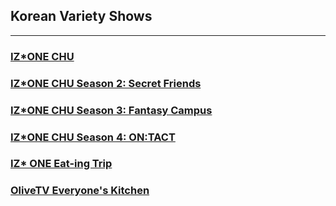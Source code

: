 ## Korean Variety Shows
* * *
<h3><a href="./md/kr variety/izone chu/izone chu.html">IZ*ONE CHU</a></h3>
<h3><a href="./md/kr variety/izone chu/izone chu s2.html">IZ*ONE CHU Season 2: Secret Friends</a></h3>
<h3><a href="./md/kr variety/izone chu/izone chu s3.html">IZ*ONE CHU Season 3: Fantasy Campus</a></h3>
<h3><a href="./md/kr variety/izone chu/izone chu s4.html">IZ*ONE CHU Season 4: ON:TACT</a></h3>
<h3><a href="./izone eat-ing trip.html">IZ* ONE Eat-ing Trip</a></h3>
<h3><a href="./md/kr variety/everyone's kitchen/everyone's kitchen.md">OliveTV Everyone's Kitchen</a></h3>

